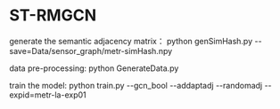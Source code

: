 # ST-RMGCN

generate the semantic adjacency matrix：
    python genSimHash.py --save=Data/sensor_graph/metr-simHash.npy
    
data pre-processing:
    python GenerateData.py

train the model:
    python train.py --gcn_bool --addaptadj --randomadj --expid=metr-la-exp01
    
